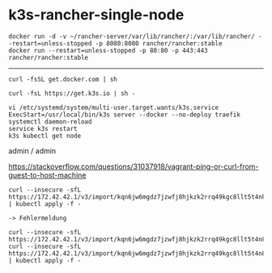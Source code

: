 # k3s-rancher-single-node

```
docker run -d -v ~/rancher-server/var/lib/rancher/:/var/lib/rancher/ --restart=unless-stopped -p 8080:8080 rancher/rancher:stable
docker run --restart=unless-stopped -p 80:80 -p 443:443 rancher/rancher:stable
```
----

```
curl -fsSL get.docker.com | sh
```

```
curl -fsL https://get.k3s.io | sh -
```

```
vi /etc/systemd/system/multi-user.target.wants/k3s.service
ExecStart=/usr/local/bin/k3s server --docker --no-deploy traefik
systemctl daemon-reload
service k3s restart
k3s kubectl get node
```

admin / admin

https://stackoverflow.com/questions/31037918/vagrant-ping-or-curl-from-guest-to-host-machine

```
curl --insecure -sfL https://172.42.42.1/v3/import/kqn6jw6mgdz7jzwfj8hjkzk2rrq49kgc8llt5t4n8hdjwkd7vj59jm.yaml | kubectl apply -f -

-> Fehlermeldung

curl --insecure -sfL https://172.42.42.1/v3/import/kqn6jw6mgdz7jzwfj8hjkzk2rrq49kgc8llt5t4n8hdjwkd7vj59jm.yaml
curl --insecure -sfL https://172.42.42.1/v3/import/kqn6jw6mgdz7jzwfj8hjkzk2rrq49kgc8llt5t4n8hdjwkd7vj59jm.yaml | kubectl apply -f -


```
